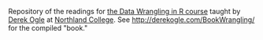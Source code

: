 Repository of the readings for [the Data Wrangling in R course](https://derekogle.com/NCWrangling/) taught by [Derek Ogle](https://derekogle.com/) at [Northland College](https://www.northland.edu/). See http://derekogle.com/BookWrangling/ for the compiled "book."
